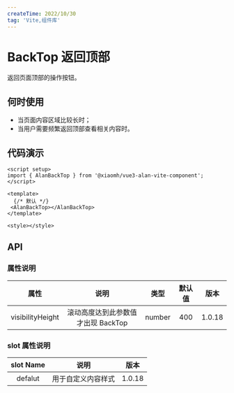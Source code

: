 ```yaml
---
createTime: 2022/10/30
tag: 'Vite,组件库'
---
```

# BackTop 返回顶部

返回页面顶部的操作按钮。

## 何时使用

* 当页面内容区域比较长时；
* 当用户需要频繁返回顶部查看相关内容时。

## 代码演示

 <AlanBackTop></AlanBackTop>

```tsx
<script setup>
import { AlanBackTop } from '@xiaomh/vue3-alan-vite-component';
</script>

<template>
  {/* 默认 */}
 <AlanBackTop></AlanBackTop>
</template>

<style></style>

```

## API

### 属性说明

| 属性   | 说明 |   类型  | 默认值  | 版本  |
| :-------------: | :----------: | :------------: | :------------: | :------------: |
| visibilityHeight |   滚动高度达到此参数值才出现 BackTop   | number  | 400 | 1.0.18|

### slot 属性说明

| slot Name   | 说明     | 版本  |
| :-------------: | :----------: | :------------: |
| defalut |   用于自定义内容样式   | 1.0.18|
